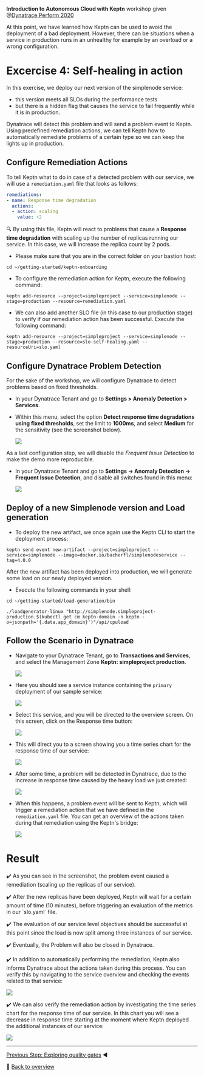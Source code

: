 **Introduction to Autonomous Cloud with Keptn** workshop given @[Dynatrace Perform 2020](https://https://www.dynatrace.com/perform-vegas//)

At this point, we have learned how Keptn can be used to avoid the deployment of a bad deployment. However, there can be situations when a service in production runs in an unhealthy for example by an overload or a wrong configuration.

# Excercise 4: Self-healing in action

In this exercise, we deploy our next version of the simplenode service:
* this version meets all SLOs during the performance tests
* but there is a hidden flag that causes the service to fail frequently while it is in production. 

Dynatrace will detect this problem and will send a problem event to Keptn. Using predefined remediation actions, we can tell Keptn how to automatically remediate problems of a certain type so we can keep the lights up in production.

## Configure Remediation Actions

To tell Keptn what to do in case of a detected problem with our service, we will use a `remediation.yaml` file that looks as follows:

```yaml
remediations:
- name: Response time degradation
  actions:
  - action: scaling
    value: +2
```

:mag: By using this file, Keptn will react to problems that cause a **Response time degradation** with scaling up the number of replicas running our service. In this case, we will increase the replica count by 2 pods. 

* Please make sure that you are in the correct folder on your bastion host: 
```console
cd ~/getting-started/keptn-onboarding
```

* To configure the remediation action for Keptn, execute the following command: 
```console
keptn add-resource --project=simpleproject --service=simplenode --stage=production --resource=remediation.yaml
```

* We can also add another SLO file (in this case to our production stage) to verify if our remediation action has been successful. Execute the following command: 
```
keptn add-resource --project=simpleproject --service=simplenode --stage=production --resource=slo-self-healing.yaml --resourceUri=slo.yaml
```

## Configure Dynatrace Problem Detection

For the sake of the workshop, we will configure Dynatrace to detect problems based on fixed thresholds. 

* In your Dynatrace Tenant and go to **Settings > Anomaly Detection > Services**.

* Within this menu, select the option **Detect response time degradations using fixed thresholds**, set the limit to **1000ms**, and select **Medium** for the sensitivity (see the screenshot below).

  ![](../images/anomaly_detection.png)

As a last configuration step, we will disable the *Frequent Issue Detection* to make the demo more reproducible.

* In your Dynatrace Tenant and go to **Settings -> Anomaly Detection -> Frequent Issue Detection**, and disable all switches found in this menu:

  ![](../images/disable-fid.png)

## Deploy of a new Simplenode version and Load generation

* To deploy the new artifact, we once again use the Keptn CLI to start the deployment process:

```console
keptn send event new-artifact --project=simpleproject --service=simplenode --image=docker.io/bacherfl/simplenodeservice --tag=4.0.0
```

After the new artifact has been deployed into production, we will generate some load on our newly deployed version. 

* Execute the following commands in your shell:

```
cd ~/getting-started/load-generation/bin
```

```
./loadgenerator-linux "http://simplenode.simpleproject-production.$(kubectl get cm keptn-domain -n keptn -o=jsonpath='{.data.app_domain}')"/api/cpuload
```

## Follow the Scenario in Dynatrace

* Navigate to your Dynatrace Tenant, go to **Transactions and Services**, and select the Management Zone **Keptn: simpleproject production**. 

  ![](../images/services_dt.png)

* Here you should see a service instance containing the `primary` deployment of our sample service:

  ![](../images/service_primary.png)

* Select this service, and you will be directed to the overview screen. On this screen, click on the Response time button:

  ![](../images/service_overview.png)

* This will direct you to a screen showing you a time series chart for the response time of our service:

  ![](../images/response_time_series.png)

* After some time, a problem will be detected in Dynatrace, due to the increase in response time caused by the heavy load we just created: 

  ![](../images/dt_problem.png)

* When this happens, a problem event will be 
sent to Keptn, which will trigger a remediation action that we have defined in the `remediation.yaml` file. You can get an overview of the actions taken during that remediation using the Keptn's bridge:

  ![](../images/bridge_self_healing.png)

# Result

:heavy_check_mark: As you can see in the screenshot, the problem event caused a remediation (scaling up the replicas of our service). 

:heavy_check_mark: After the new replicas have been deployed, Keptn will wait for a certain amount of time (10 minutes), before triggering an evaluation of the metrics in our `slo.yaml´ file. 

:heavy_check_mark: The evaluation of our service level objectives should be successful at this point since the load is now split among three instances of our service. 

:heavy_check_mark: Eventually, the Problem will also be closed in Dynatrace.

:heavy_check_mark: In addition to automatically performing the remediation, Keptn also informs Dynatrace about the actions taken during this process. You can verify this by navigating to the service overview and checking the events related to that service:

  ![](../images/dt_service_events.png)

:heavy_check_mark: We can also verify the remediation action by investigating the time series chart for the response time of our service. In this chart you will see a decrease in response time starting at the moment where Keptn deployed the additional instances of our service:

  ![](../images/dt_problem_closed.png)

---

[Previous Step: Exploring quality gates](../03_Exploring_quality_gates) :arrow_backward:

:arrow_up_small: [Back to overview](https://github.com/keptn-workshops/getting-started#overview)

